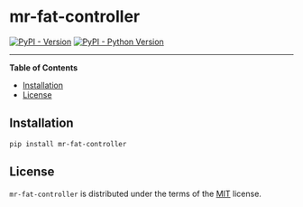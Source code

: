# mr-fat-controller

[![PyPI - Version](https://img.shields.io/pypi/v/mr-fat-controller.svg)](https://pypi.org/project/mr-fat-controller)
[![PyPI - Python Version](https://img.shields.io/pypi/pyversions/mr-fat-controller.svg)](https://pypi.org/project/mr-fat-controller)

-----

**Table of Contents**

- [Installation](#installation)
- [License](#license)

## Installation

```console
pip install mr-fat-controller
```

## License

`mr-fat-controller` is distributed under the terms of the [MIT](https://spdx.org/licenses/MIT.html) license.
